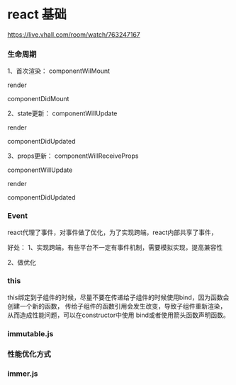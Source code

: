 # react 基础

https://live.vhall.com/room/watch/763247167


### 生命周期

1、首次渲染：
componentWilMount

render

componentDidMount


2、state更新：
componentWillUpdate

render

componentDidUpdated


3、props更新：
componentWillReceiveProps

componentWillUpdate

render

componentDidUpdated



### Event

react代理了事件，对事件做了优化，为了实现跨端，react内部共享了事件，


好处：
1、实现跨端，有些平台不一定有事件机制，需要模拟实现，提高兼容性

2、做优化



### this

this绑定到子组件的时候，尽量不要在传递给子组件的时候使用bind，因为函数会创建一个新的函数，
传给子组件的函数引用会发生改变，导致子组件重新渲染，从而造成性能问题，可以在constructor中使用
bind或者使用箭头函数声明函数。





### immutable.js



### 性能优化方式




### immer.js

